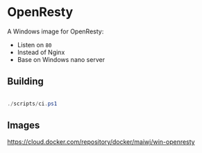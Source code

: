 # OpenResty

A Windows image for OpenResty:

- Listen on `80`
- Instead of Nginx
- Base on Windows nano server

## Building

``` powershell

./scripts/ci.ps1

```

## Images

https://cloud.docker.com/repository/docker/maiwj/win-openresty